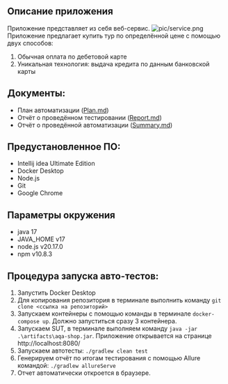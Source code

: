 ## Описание приложения

Приложение представляет из себя веб-сервис.
![pic/service.png](https://github.com/netology-code/qa-diploma/blob/master/pic/service.png)
Приложение предлагает купить тур по определённой цене с помощью двух способов:

1. Обычная оплата по дебетовой карте
2. Уникальная технология: выдача кредита по данным банковской карты

## Документы:

- План автоматизации ([Plan.md](https://github.com/realzyryan/Diplom/blob/main/Plan.md))
- Отчёт о проведённом тестировании ([Report.md](https://github.com/realzyryan/Diplom/blob/main/Report.md))
- Отчёт о проведённой автоматизации ([Summary.md](https://github.com/realzyryan/Diplom/blob/main/Summary.md))

## Предустановленное ПО:

- Intellij idea Ultimate Edition
- Docker Desktop
- Node.js
- Git
- Google Chrome

## Параметры окружения
- java 17
- JAVA_HOME v17
- node.js v20.17.0
- npm v10.8.3

## Процедура запуска авто-тестов:

1. Запустить Docker Desktop
2. Для копирования репозитория в терминале выполнить команду `git clone <ссылка на репозиторий>`
3. Запускаем контейнеры с помощью команды в терминале `docker-compose up`. Должно запуститься сразу 3 контейнера.
4. Запускаем SUT, в терминале выполняем команду `java -jar .\artifacts\aqa-shop.jar`. Приложение открывается на
   странице http://localhost:8080/
5. Запускаем автотесты: `./gradlew clean test`
6. Генерируем отчёт по итогам тестирования с помощью Allure командой: `./gradlew allureServe`
7. Отчет автоматически откроется в браузере.

